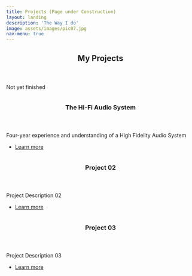 ```yaml
---
title: Projects (Page under Construction)
layout: landing
description: 'The Way I do'
image: assets/images/pic07.jpg
nav-menu: true
---
```


<!-- Main -->
<div id="main">

<!-- One -->
<section id="one">
	<div class="inner">
		<header class="major">
			<h2>My Projects</h2>
		</header>
		<p>Not yet finished</p>
	</div>
</section>

<!-- Two -->
<section id="two" class="spotlights">
	<section>
		<a href="project01.html" class="image">
			<img src="{% link assets/images/pic08.jpg %}" alt="" data-position="center center" />
		</a>
		<div class="content">
			<div class="inner">
				<header class="major">
					<h3>The Hi-Fi Audio System</h3>
				</header>
				<p>Four-year experience and understanding of a High Fidelity Audio System</p>
				<ul class="actions">
					<li><a href="project01.html" class="button">Learn more</a></li>
				</ul>
			</div>
		</div>
	</section>
	<section>
		<a href="project02.html" class="image">
			<img src="{% link assets/images/pic09.jpg %}" alt="" data-position="top center" />
		</a>
		<div class="content">
			<div class="inner">
				<header class="major">
					<h3>Project 02</h3>
				</header>
				<p>Project Description  02</p>
				<ul class="actions">
					<li><a href="project02.html" class="button">Learn more</a></li>
				</ul>
			</div>
		</div>
	</section>
	<section>
		<a href="project03.html" class="image">
			<img src="{% link assets/images/pic10.jpg %}" alt="" data-position="25% 25%" />
		</a>
		<div class="content">
			<div class="inner">
				<header class="major">
					<h3>Project 03</h3>
				</header>
				<p>Project Description 03</p>
				<ul class="actions">
					<li><a href="project03.html" class="button">Learn more</a></li>
				</ul>
			</div>
		</div>
	</section>
</section>

<!-- Three -->


</div>
